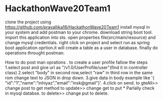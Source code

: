 # HackathonWave20Team1
clone the project using https://github.com/pravallika18/HackathonWave20Team1
install mysql in your system and add postman to your chrome.
download string boot tool.
import this application into sts.
open properties file(src/main/resource) and change mysql credentials. 
right click on project and select run as spring boot application oprtion.it will create a table as a user in database.
finally do operations throught postman.


How to do post man oprations .
     to create a user profile fallow the steps 
      1.select post and give url as "/v1.0/UserProfile/user"(find it in controller class)
      2.select "body" in second row,select "raw" in third row in the same rom change text to JSON in drop down.
      3.give data in body example like '{ "id":"1","name":"inhiyaz","email":"insk@gmail"}'.
      4.click on send.
   to gteAll>> change post to get method
   to update>> change get to put                * Parlally check in mysql databse. 
   to delete>> change put to delete.
   
 
